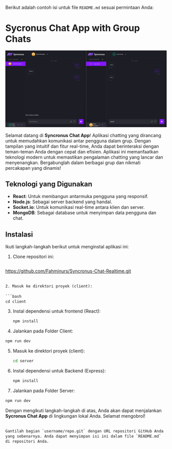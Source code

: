 Berikut adalah contoh isi untuk file `README.md` sesuai permintaan Anda:


# Sycronus Chat App with Group Chats

![Screenshot](https://raw.githubusercontent.com/Fahminurs/Syncronus-Chat-Realtime/refs/heads/main/Screenshot%202025-07-07%20215820.png)

Selamat datang di **Syncronus Chat App**! Aplikasi chatting yang dirancang untuk memudahkan komunikasi antar pengguna dalam grup. Dengan tampilan yang intuitif dan fitur real-time, Anda dapat berinteraksi dengan teman-teman Anda dengan cepat dan efisien. Aplikasi ini memanfaatkan teknologi modern untuk memastikan pengalaman chatting yang lancar dan menyenangkan. Bergabunglah dalam berbagai grup dan nikmati percakapan yang dinamis!

## Teknologi yang Digunakan

- **React**: Untuk membangun antarmuka pengguna yang responsif.
- **Node.js**: Sebagai server backend yang handal.
- **Socket.io**: Untuk komunikasi real-time antara klien dan server.
- **MongoDB**: Sebagai database untuk menyimpan data pengguna dan chat.

## Instalasi

Ikuti langkah-langkah berikut untuk menginstal aplikasi ini:

1. Clone repositori ini:

   ```bash
 https://github.com/Fahminurs/Syncronus-Chat-Realtime.git
   ```

2. Masuk ke direktori proyek (client):

   ```bash
   cd client
   ```

3. Instal dependensi untuk frontend (React):

   ```bash
   npm install
   ```

4. Jalankan pada Folder Client:
```bash
npm run dev
```

5. Masuk ke direktori proyek (client):

   ```bash
   cd server
   ```

6. Instal dependensi untuk Backend (Express):

   ```bash
   npm install
   ```

7. Jalankan pada Folder Server:
```bash
npm run dev
```


Dengan mengikuti langkah-langkah di atas, Anda akan dapat menjalankan **Sycronus Chat App** di lingkungan lokal Anda. Selamat mengobrol!
```

Gantilah bagian `username/repo.git` dengan URL repositori GitHub Anda yang sebenarnya. Anda dapat menyimpan isi ini dalam file `README.md` di repositori Anda.
